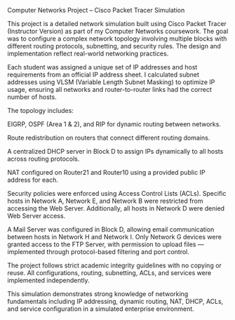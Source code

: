 Computer Networks Project – Cisco Packet Tracer Simulation

This project is a detailed network simulation built using Cisco Packet Tracer (Instructor Version) as part of my Computer Networks coursework. The goal was to configure a complex network topology involving multiple blocks with different routing protocols, subnetting, and security rules. The design and implementation reflect real-world networking practices.

Each student was assigned a unique set of IP addresses and host requirements from an official IP address sheet. I calculated subnet addresses using VLSM (Variable Length Subnet Masking) to optimize IP usage, ensuring all networks and router-to-router links had the correct number of hosts.

The topology includes:

EIGRP, OSPF (Area 1 & 2), and RIP for dynamic routing between networks.

Route redistribution on routers that connect different routing domains.

A centralized DHCP server in Block D to assign IPs dynamically to all hosts across routing protocols.

NAT configured on Router21 and Router10 using a provided public IP address for each.

Security policies were enforced using Access Control Lists (ACLs). Specific hosts in Network A, Network E, and Network B were restricted from accessing the Web Server. Additionally, all hosts in Network D were denied Web Server access.

A Mail Server was configured in Block D, allowing email communication between hosts in Network H and Network I. Only Network G devices were granted access to the FTP Server, with permission to upload files — implemented through protocol-based filtering and port control.

The project follows strict academic integrity guidelines with no copying or reuse. All configurations, routing, subnetting, ACLs, and services were implemented independently.

This simulation demonstrates strong knowledge of networking fundamentals including IP addressing, dynamic routing, NAT, DHCP, ACLs, and service configuration in a simulated enterprise environment.

